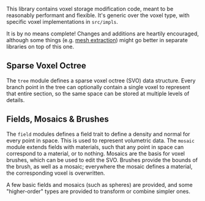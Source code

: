 This library contains voxel storage modification code, meant to be reasonably performant and flexible. It's generic over the voxel type, with specific voxel 
implementations in `src/impls`.

It is by no means complete! Changes and additions are heartily encouraged, although some things (e.g. [mesh extraction](https://github.com/bfops/rust-isosurface-extraction))
might go better in separate libraries on top of this one.

## Sparse Voxel Octree

The `tree` module defines a sparse voxel octree (SVO) data structure. Every branch point in the tree can optionally contain a single voxel to represent that entire section,
so the same space can be stored at multiple levels of details.

## Fields, Mosaics & Brushes

The `field` modules defines a field trait to define a density and normal for every point in space. This is used to represent volumetric data.
The `mosaic` module extends fields with materials, such that any point in space can correspond to a material, or to nothing.
Mosaics are the basis for voxel brushes, which can be used to edit the SVO. Brushes provide the bounds of the brush, as well as a mosaic;
everywhere the mosaic defines a material, the corresponding voxel is overwritten.

A few basic fields and mosaics (such as spheres) are provided, and some "higher-order" types are provided to transform or combine simpler ones.

